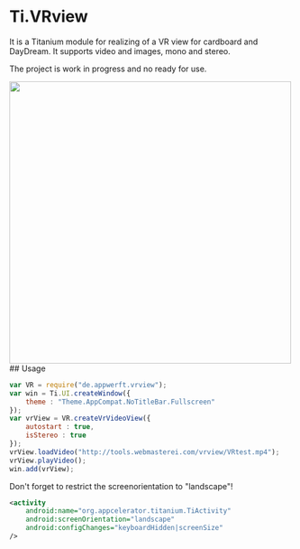 # Ti.VRview

It is a Titanium module for realizing of a VR view for cardboard and DayDream. It supports video and images, mono and stereo.

The project is work in progress and no ready for use.

<img src="http://www.affinityvr.com/wp-content/uploads/2016/05/vr-view.jpg" width=500 />
## Usage

```javascript
var VR = require("de.appwerft.vrview");
var win = Ti.UI.createWindow({
	theme : "Theme.AppCompat.NoTitleBar.Fullscreen"
});
var vrView = VR.createVrVideoView({
	autostart : true,
	isStereo : true
});
vrView.loadVideo("http://tools.webmasterei.com/vrview/VRtest.mp4");
vrView.playVideo();
win.add(vrView);
```

Don't forget to restrict the screenorientation to "landscape"!
```xml
<activity 
	android:name="org.appcelerator.titanium.TiActivity" 
	android:screenOrientation="landscape" 
	android:configChanges="keyboardHidden|screenSize"
/>
		
```
